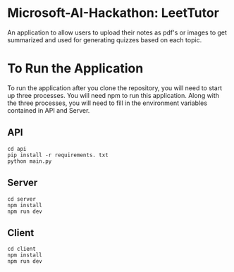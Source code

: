 # Microsoft-AI-Hackathon: LeetTutor
An application to allow users to upload their notes as pdf's or images to get summarized and used for generating quizzes based on each topic.

# To Run the Application
To run the application after you clone the repository, you will need to start up three processes. You will need npm to run this application.
Along with the three processes, you will need to fill in the environment variables contained in API and Server.

## API
```
cd api
pip install -r requirements. txt
python main.py
```

## Server
```
cd server
npm install
npm run dev
```

## Client
```
cd client
npm install
npm run dev
```
